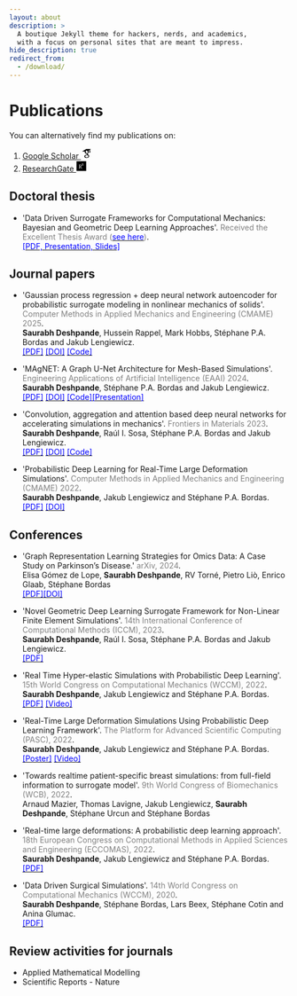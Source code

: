 ```yaml
---
layout: about
description: >
  A boutique Jekyll theme for hackers, nerds, and academics,
  with a focus on personal sites that are meant to impress.
hide_description: true
redirect_from:
  - /download/
---
```


# Publications

You can alternatively find my publications on:

1. [Google Scholar <svg xmlns="http://www.w3.org/2000/svg" xmlns:xlink="http://www.w3.org/1999/xlink" width="20" zoomAndPan="magnify" viewBox="0 0 30 30.000001" height="20" preserveAspectRatio="xMidYMid meet" version="1.0"><defs><clipPath id="id1"><path d="M 3.386719 3 L 27.339844 3 L 27.339844 28 L 3.386719 28 Z M 3.386719 3 " clip-rule="nonzero"/></clipPath></defs><g clip-path="url(#id1)"><path fill="rgb(0%, 0%, 0%)" d="M 14.660156 3.25 L 3.386719 10.308594 L 11.125 10.308594 C 11.097656 10.417969 11.050781 10.515625 11.027344 10.625 C 10.960938 10.964844 10.910156 11.34375 10.910156 11.734375 C 10.910156 16.773438 16.054688 16.207031 16.054688 16.207031 L 16.054688 17.492188 C 16.054688 18.011719 16.734375 17.832031 16.816406 18.890625 C 16.476562 18.890625 9.691406 18.695312 9.691406 23.277344 C 9.691406 27.882812 15.679688 27.65625 15.679688 27.65625 C 15.679688 27.65625 22.59375 27.964844 22.59375 22.273438 C 22.597656 18.871094 18.636719 17.765625 18.636719 16.398438 C 18.636719 15.015625 21.621094 14.609375 21.621094 11.375 C 21.621094 9.960938 21.523438 8.953125 20.890625 8.238281 C 20.84375 8.1875 20.808594 8.152344 20.761719 8.121094 C 20.75 8.109375 20.738281 8.101562 20.726562 8.09375 L 20.898438 8.09375 L 23.816406 5.902344 L 23.816406 8.898438 C 23.816406 8.953125 23.820312 9.007812 23.832031 9.0625 C 23.609375 9.1875 23.429688 9.363281 23.300781 9.585938 C 23.171875 9.808594 23.109375 10.050781 23.113281 10.308594 L 23.113281 11.722656 C 23.109375 11.910156 23.144531 12.09375 23.214844 12.269531 C 23.285156 12.445312 23.386719 12.597656 23.515625 12.734375 C 23.648438 12.867188 23.804688 12.972656 23.976562 13.042969 C 24.152344 13.117188 24.332031 13.152344 24.519531 13.152344 C 24.710938 13.152344 24.890625 13.117188 25.066406 13.042969 C 25.238281 12.972656 25.390625 12.867188 25.523438 12.734375 C 25.65625 12.597656 25.757812 12.445312 25.828125 12.269531 C 25.898438 12.09375 25.933594 11.910156 25.929688 11.722656 L 25.929688 10.308594 C 25.933594 10.050781 25.871094 9.808594 25.742188 9.585938 C 25.613281 9.363281 25.433594 9.1875 25.207031 9.0625 C 25.21875 9.007812 25.226562 8.953125 25.226562 8.898438 L 25.226562 4.839844 L 27.339844 3.25 Z M 15.632812 7.5625 C 16.039062 7.542969 16.445312 7.640625 16.835938 7.863281 C 17.125 8.007812 17.402344 8.21875 17.644531 8.480469 C 18.148438 8.984375 18.570312 9.714844 18.796875 10.578125 C 19.332031 12.625 18.636719 14.597656 17.191406 14.96875 C 15.765625 15.375 14.171875 14.039062 13.621094 12.007812 C 13.378906 11.015625 13.410156 10.054688 13.6875 9.292969 C 13.691406 9.28125 13.695312 9.273438 13.699219 9.265625 C 13.703125 9.261719 13.710938 9.257812 13.714844 9.253906 C 13.792969 8.953125 13.921875 8.679688 14.082031 8.457031 C 14.371094 8.035156 14.753906 7.746094 15.226562 7.617188 C 15.363281 7.585938 15.496094 7.566406 15.632812 7.5625 Z M 16.183594 19.75 C 18.566406 19.570312 20.597656 20.886719 20.746094 22.675781 C 20.84375 24.449219 19.007812 26.027344 16.605469 26.1875 C 14.222656 26.351562 12.160156 25.050781 12.046875 23.277344 C 11.933594 21.492188 13.78125 19.929688 16.183594 19.75 Z M 16.183594 19.75 " fill-opacity="1" fill-rule="nonzero"/></g></svg>](https://scholar.google.co.in/citations?user=AxC5DlwAAAAJ&hl=en)
2. [ResearchGate <svg xmlns="http://www.w3.org/2000/svg" width="20" viewBox="0 0 448 512" height="20"><!--! Font Awesome Pro 6.2.1 by @fontawesome - https://fontawesome.com License - https://fontawesome.com/license (Commercial License) Copyright 2022 Fonticons, Inc. --><path d="M0 32v448h448V32H0zm262.2 334.4c-6.6 3-33.2 6-50-14.2-9.2-10.6-25.3-33.3-42.2-63.6-8.9 0-14.7 0-21.4-.6v46.4c0 23.5 6 21.2 25.8 23.9v8.1c-6.9-.3-23.1-.8-35.6-.8-13.1 0-26.1.6-33.6.8v-8.1c15.5-2.9 22-1.3 22-23.9V225c0-22.6-6.4-21-22-23.9V193c25.8 1 53.1-.6 70.9-.6 31.7 0 55.9 14.4 55.9 45.6 0 21.1-16.7 42.2-39.2 47.5 13.6 24.2 30 45.6 42.2 58.9 7.2 7.8 17.2 14.7 27.2 14.7v7.3zm22.9-135c-23.3 0-32.2-15.7-32.2-32.2V167c0-12.2 8.8-30.4 34-30.4s30.4 17.9 30.4 17.9l-10.7 7.2s-5.5-12.5-19.7-12.5c-7.9 0-19.7 7.3-19.7 19.7v26.8c0 13.4 6.6 23.3 17.9 23.3 14.1 0 21.5-10.9 21.5-26.8h-17.9v-10.7h30.4c0 20.5 4.7 49.9-34 49.9zm-116.5 44.7c-9.4 0-13.6-.3-20-.8v-69.7c6.4-.6 15-.6 22.5-.6 23.3 0 37.2 12.2 37.2 34.5 0 21.9-15 36.6-39.7 36.6z"/></svg>](https://www.researchgate.net/profile/Saurabh_Deshpande4)


## Doctoral thesis

* 'Data Driven Surrogate Frameworks for Computational Mechanics: Bayesian and Geometric Deep Learning Approaches'.<span style="color:gray"> Received the Excellent Thesis Award ([<span style="color:blue">see here</span>](https://www.uni.lu/fstm-en/news/excellent-doctoral-thesis-awards-2023-in-science/))</span>.\
[<span style="color:blue">[PDF, Presentation, Slides]</span>](https://hdl.handle.net/10993/57321)


## Journal papers

* 'Gaussian process regression + deep neural network autoencoder for probabilistic surrogate modeling in nonlinear mechanics of solids'. <span style="color:gray"> Computer Methods in Applied Mechanics and Engineering (CMAME) 2025</span>. \
**Saurabh Deshpande**, Hussein Rappel, Mark Hobbs, Stéphane P.A. Bordas and Jakub Lengiewicz. \
[<span style="color:blue">[PDF]</span>](https://arxiv.org/pdf/2407.10732) [<span style="color:blue">[DOI]</span>](https://arxiv.org/abs/2407.10732) [<span style="color:blue">[Code]</span>](https://github.com/saurabhdeshpande93/gp-auto-regression)

* 'MAgNET: A Graph U-Net Architecture for Mesh-Based Simulations'. <span style="color:gray">Engineering Applications of Artificial Intelligence (EAAI) 2024</span>. \
**Saurabh Deshpande**, Stéphane P.A. Bordas and Jakub Lengiewicz.\
[<span style="color:blue">[PDF]</span>](https://pdf.sciencedirectassets.com/271095/1-s2.0-S0952197624X00044/1-s2.0-S0952197624002136/main.pdf?X-Amz-Security-Token=IQoJb3JpZ2luX2VjEBYaCXVzLWVhc3QtMSJGMEQCIBSKQ3C56N%2F14stC%2F6GqixlVo7NMt%2FCihwRnWdKOpS5wAiBZsyQnTKSdmogsrpD2XO1pH0AHS1yuGOKV4I9aku3QKSqyBQgvEAUaDDA1OTAwMzU0Njg2NSIM5cRHcVs51FqX5ihBKo8FTYPb%2FhJtHjdFnuSDhHOwPdy9BykXiaAku52UX5cLsCWP1ivD6JOTquc%2B1ojW%2BW18zapSytgBTKWmC48%2BUPoK5u1y3UtfVXOmiA7ry2VHGazWPKko2mOwc%2BvpurefAev%2FQkH9WsP3NwR1%2BLpq6ptN%2Fk3BsT95wCMNdGxfNjD1aM1ef8jeRwIWtpBEmgnBLYZLSzRyBXhQYsuFqcTQXNz2HJLa4jxZqkfNBxpnMPoRrQi9WXK43wahIOHf61akcHI%2Fo0al%2B8fku9h0CQsMHgGLKrghkb0fEyEv9x8nn%2BhKsWdR9qYFmWIfpdtjtxR2mABHKbw1M%2B0LHdNq%2BbXmKaJQLNd2%2FM4fEl7%2BYTnu7jHG0SsN32ipgRNLHn4LHVdFyg3%2BgdjhW7Sfw9CHRjNkogqwg4gcL7Qbyr7f9UIAbuDy8G5gauRcUC5CNReV30Je%2BgF9sc5z%2BrRXMSrP4pM1R5VDcuaReuqLw9BcVn%2BceDndP75uJkHLx3PeSXkDBPvFJ6bQ2LRTCsXZmBwxdCKnjiyuf7damU13KE0JddXJhdAc62D7AYUh4h3MqkP5K70mJ7iK%2FYVft8cjdrazAhXeF7UoH9iYV01x47fryrbTGbrSKNXs1e4Ksovok5NPAZmabBY9%2BgLNL6UIRAtHidkM0dgZeiY5vXm0OC86Inv3%2FGdrdVaatJNefl8OJ2R8VM2iR0mkblHENz3U6%2F1TytoKCFlylEbKIdhk63ymj6OCFRpTP1HSXAlX6AzXtUebBRbys6raCisF%2FI1xOP8lShpughi1KX5zmY1dzT6LANoh47po0YVz1tzJ5eSTktlRgPGGOIAkvNmlT4JohUdh6ei%2FkzxZSdgNRU89GiWZG08JAR9SDDC67fCvBjqyAdoKfzzaD3MljZox8ZM8tu%2BCbBNhyb3ev7%2FmDLGTLjR%2BQCboJkdAiqIhLkV9I4N0h6XPjggEP0RHMabg3ohuX0OBFvfYmXerpIdh0zzmzRmwl%2BwqxHmrpTYne6nL4HadH31MCpgQKIB6%2BRimbpOfy%2FaUujCAN77WQAYHJ21Kt1RCkROXXmmdIJmuZdQ8kFWkIQQO1%2FrSlFi%2BxM7rgvKjwmMuAfUr6kv%2BrjjMmKSEi2P%2FWVI%3D&X-Amz-Algorithm=AWS4-HMAC-SHA256&X-Amz-Date=20240321T134520Z&X-Amz-SignedHeaders=host&X-Amz-Expires=300&X-Amz-Credential=ASIAQ3PHCVTYXKFD3CUC%2F20240321%2Fus-east-1%2Fs3%2Faws4_request&X-Amz-Signature=5ab8907bf2527ca4a2befd51c3cfc681058605d345145c24bcb44aeec4952afa&hash=423efc8a8d7fb5a71696ff1f41c81cd29b5ba7c95984149975efe7db7ab3dc02&host=68042c943591013ac2b2430a89b270f6af2c76d8dfd086a07176afe7c76c2c61&pii=S0952197624002136&tid=spdf-76b56ed5-8cc5-4e58-a3c8-b34119bbcd38&sid=4e5e1a1a478dc94a552bbd530a93546f5110gxrqb&type=client&tsoh=d3d3LnNjaWVuY2VkaXJlY3QuY29t&ua=16155851570b5853040c&rr=867e61bb792595b8&cc=lu) [<span style="color:blue">[DOI]</span>](https://doi.org/10.1016/j.engappai.2024.108055)
[<span style="color:blue">[Code]</span>](https://github.com/saurabhdeshpande93/MAgNET)[<span style="color:blue">[Presentation]</span>](https://www.youtube.com/watch?v=T7GVEWVV56I)

* 'Convolution, aggregation and attention based deep neural networks for accelerating simulations in mechanics'. <span style="color:gray">Frontiers in Materials 2023</span>. \
**Saurabh Deshpande**, Raúl I. Sosa, Stéphane P.A. Bordas and Jakub Lengiewicz. \
[<span style="color:blue">[PDF]</span>](https://arxiv.org/pdf/2212.01386.pdf) [<span style="color:blue">[DOI]</span>](https://doi.org/10.3389/fmats.2023.1128954) [<span style="color:blue">[Code]</span>](https://github.com/saurabhdeshpande93/convolution-aggregation-attention)


* 'Probabilistic Deep Learning for Real-Time Large Deformation Simulations'. <span style="color:gray">Computer Methods in Applied Mechanics and Engineering (CMAME) 2022</span>. \
**Saurabh Deshpande**, Jakub Lengiewicz and Stéphane P.A. Bordas.\
[<span style="color:blue">[PDF]</span>](https://reader.elsevier.com/reader/sd/pii/S004578252200411X?token=5118A655A3DE675644FF483F2A88CFE743796DC267EF6BD4CC2E92CEE598496BC6815C8A19901034D121E93A9D192F73&originRegion=eu-west-1&originCreation=20221214195731) [<span style="color:blue">[DOI]</span>](https://www.sciencedirect.com/science/article/pii/S004578252200411X?via%3Dihub)



## Conferences
* 'Graph Representation Learning Strategies for Omics Data: A Case Study on Parkinson’s Disease.' <span style="color:gray"> arXiv, 2024</span>.\
Elisa Gómez de Lope, **Saurabh Deshpande**, RV Torné, Pietro Liò, Enrico Glaab, Stéphane Bordas \
[<span style="color:blue">[PDF]</span>](https://arxiv.org/pdf/2406.14442)[<span style="color:blue">[DOI]</span>](https://arxiv.org/abs/2406.14442)

* 'Novel Geometric Deep Learning Surrogate Framework for Non-Linear Finite Element Simulations'. <span style="color:gray"> 14th International Conference of Computational Methods (ICCM), 2023</span>. \
**Saurabh Deshpande**, Raúl I. Sosa, Stéphane P.A. Bordas and Jakub Lengiewicz.\
[<span style="color:blue">[PDF]</span>](https://orbilu.uni.lu/bitstream/10993/55478/1/Abstract_ICCM.pdf)

* 'Real Time Hyper-elastic Simulations with Probabilistic Deep Learning'. <span style="color:gray">15th World Congress on Computational Mechanics (WCCM), 2022</span>. \
**Saurabh Deshpande**, Jakub Lengiewicz and Stéphane P.A. Bordas.\
[<span style="color:blue">[PDF]</span>](https://orbilu.uni.lu/bitstream/10993/52345/3/WCCM2022_Saurabh.pdf) [<span style="color:blue">[Video]</span>](https://orbilu.uni.lu/handle/10993/52345)

* 'Real-Time Large Deformation Simulations Using Probabilistic Deep Learning Framework'. <span style="color:gray">The Platform for Advanced Scientific Computing (PASC), 2022</span>. \
**Saurabh Deshpande**, Jakub Lengiewicz and Stéphane P.A. Bordas.\
[<span style="color:blue">[Poster]</span>](https://orbilu.uni.lu/bitstream/10993/52829/2/PASC22_poster.pdf) [<span style="color:blue">[Video]</span>](https://www.youtube.com/watch?v=awEp-HZRdAg)

* 'Towards realtime patient-specific breast simulations: from full-field information to surrogate model'. <span style="color:gray">9th World Congress of Biomechanics (WCB), 2022</span>. \
Arnaud Mazier, Thomas Lavigne, Jakub Lengiewicz, **Saurabh Deshpande**, Stéphane Urcun and Stéphane Bordas

* 'Real-time large deformations: A probabilistic deep learning approach'. <span style="color:gray">18th European Congress on Computational Methods in Applied Sciences and Engineering (ECCOMAS), 2022</span>. \
**Saurabh Deshpande**, Jakub Lengiewicz and Stéphane P.A. Bordas.\
[<span style="color:blue">[PDF]</span>](https://orbilu.uni.lu/bitstream/10993/52344/1/ECCOMAS22_Saurabh.pdf)

* 'Data Driven Surgical Simulations'. <span style="color:gray">14th World Congress on Computational Mechanics (WCCM), 2020</span>. \
**Saurabh Deshpande**, Stéphane Bordas, Lars Beex, Stéphane Cotin and Anina Glumac.\
[<span style="color:blue">[PDF]</span>](https://orbilu.uni.lu/bitstream/10993/42677/1/WCCM_Saurabh_Abstract.pdf)

## Review activities for journals  
* Applied Mathematical Modelling
* Scientific Reports - Nature
